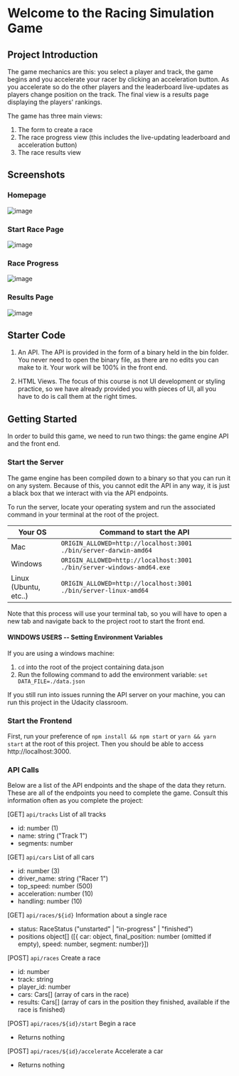 # Welcome to the Racing Simulation Game

## Project Introduction

The game mechanics are this: you select a player and track, the game begins and you accelerate your racer by clicking an acceleration button. As you accelerate so do the other players and the leaderboard live-updates as players change position on the track. The final view is a results page displaying the players' rankings.

The game has three main views:

1. The form to create a race
2. The race progress view (this includes the live-updating leaderboard and acceleration button)
3. The race results view

## Screenshots
### Homepage
![image](https://user-images.githubusercontent.com/18706769/209211896-7b9fee1d-1cc4-4b07-9f80-e31947d1c7d8.png)

### Start Race Page
![image](https://user-images.githubusercontent.com/18706769/209212007-a4f36578-d866-43d2-99ae-69342021a111.png)

### Race Progress
![image](https://user-images.githubusercontent.com/18706769/209212093-5b58a84f-111f-499a-bba0-682d19e711c9.png)

### Results Page
![image](https://user-images.githubusercontent.com/18706769/209212253-d39f5b11-bc25-4722-950e-90381c705819.png)


## Starter Code

1. An API. The API is provided in the form of a binary held in the bin folder. You never need to open the binary file, as there are no edits you can make to it. Your work will be 100% in the front end.

2. HTML Views. The focus of this course is not UI development or styling practice, so we have already provided you with pieces of UI, all you have to do is call them at the right times.

## Getting Started

In order to build this game, we need to run two things: the game engine API and the front end.

### Start the Server

The game engine has been compiled down to a binary so that you can run it on any system. Because of this, you cannot edit the API in any way, it is just a black box that we interact with via the API endpoints.

To run the server, locate your operating system and run the associated command in your terminal at the root of the project.

| Your OS               | Command to start the API                                              |
| --------------------- | --------------------------------------------------------------------- |
| Mac                   | `ORIGIN_ALLOWED=http://localhost:3001 ./bin/server-darwin-amd64`      |
| Windows               | `ORIGIN_ALLOWED=http://localhost:3001 ./bin/server-windows-amd64.exe` |
| Linux (Ubuntu, etc..) | `ORIGIN_ALLOWED=http://localhost:3001 ./bin/server-linux-amd64`       |

Note that this process will use your terminal tab, so you will have to open a new tab and navigate back to the project root to start the front end.

#### WINDOWS USERS -- Setting Environment Variables

If you are using a windows machine:

1. `cd` into the root of the project containing data.json
2. Run the following command to add the environment variable:
   `set DATA_FILE=./data.json`

If you still run into issues running the API server on your machine, you can run this project in the Udacity classroom.

### Start the Frontend

First, run your preference of `npm install && npm start` or `yarn && yarn start` at the root of this project. Then you should be able to access http://localhost:3000.

### API Calls

Below are a list of the API endpoints and the shape of the data they return. These are all of the endpoints you need to complete the game. Consult this information often as you complete the project:

[GET] `api/tracks`
List of all tracks

- id: number (1)
- name: string ("Track 1")
- segments: number[]([87,47,29,31,78,25,80,76,60,14....])

[GET] `api/cars`
List of all cars

- id: number (3)
- driver_name: string ("Racer 1")
- top_speed: number (500)
- acceleration: number (10)
- handling: number (10)

[GET] `api/races/${id}`
Information about a single race

- status: RaceStatus ("unstarted" | "in-progress" | "finished")
- positions object[] ([{ car: object, final_position: number (omitted if empty), speed: number, segment: number}])

[POST] `api/races`
Create a race

- id: number
- track: string
- player_id: number
- cars: Cars[] (array of cars in the race)
- results: Cars[] (array of cars in the position they finished, available if the race is finished)

[POST] `api/races/${id}/start`
Begin a race

- Returns nothing

[POST] `api/races/${id}/accelerate`
Accelerate a car

- Returns nothing
